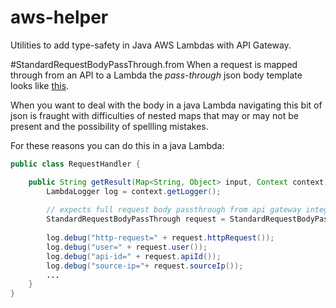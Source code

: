 # aws-helper
Utilities to add type-safety in Java AWS Lambdas with API Gateway.


#StandardRequestBodyPassThrough.from
When a request is mapped through from an API to a Lambda the *pass-through* json body template looks like [this](src/docs/pass-through-body-mapping-template.txt).

When you want to deal with the body in a java Lambda navigating this bit of json is fraught with difficulties of nested maps that may or may not be present and the possibility of spellling mistakes. 

For these reasons you can do this in a java Lambda:

```java
public class RequestHandler {

    public String getResult(Map<String, Object> input, Context context) {
        LambdaLogger log = context.getLogger();
        
        // expects full request body passthrough from api gateway integration request
        StandardRequestBodyPassThrough request = StandardRequestBodyPassThrough.from(input);
        
        log.debug("http-request=" + request.httpRequest());
        log.debug("user=" + request.user());
        log.debug("api-id=" + request.apiId());
        log.debug("source-ip="+ request.sourceIp());
        ...
    }
}       
```
